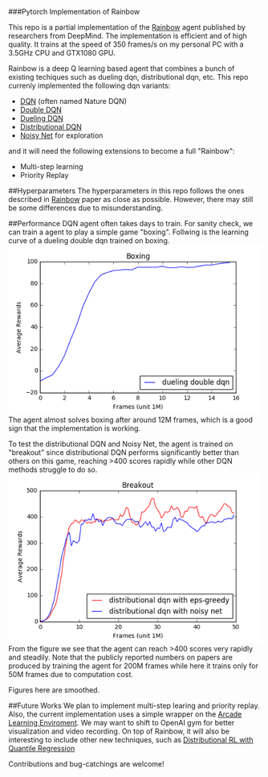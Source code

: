 ###Pytorch Implementation of Rainbow

This repo is a partial implementation of the [Rainbow](https://arxiv.org/pdf/1710.02298.pdf) 
agent published by researchers from DeepMind.
The implementation is efficient and of high quality. It trains at the speed of 
350 frames/s on my personal PC with a 3.5GHz CPU and GTX1080 GPU.

Rainbow is a deep Q learning based agent that combines a bunch of existing techiques
such as dueling dqn, distributional dqn, etc. This repo currenly implemented the 
following dqn variants:
* [DQN]() (often named Nature DQN)
* [Double DQN](https://arxiv.org/abs/1509.06461)
* [Dueling DQN](https://arxiv.org/abs/1511.06581)
* [Distributional DQN](https://arxiv.org/pdf/1707.06887.pdf)
* [Noisy Net](https://arxiv.org/abs/1706.10295) for exploration

and it will need the following extensions to become a full "Rainbow":
* Multi-step learning
* Priority Replay

##Hyperparameters
The hyperparameters in this repo follows the ones described in 
[Rainbow](https://arxiv.org/pdf/1710.02298.pdf)
paper as close as possible. However, there may still be some differences due to
misunderstanding.

##Performance
DQN agent often takes days to train. For sanity check, we can
train a agent to play a simple game "boxing". Follwing is the learning curve
of a dueling double dqn trained on boxing.
![](figs/boxing.png)
The agent almost solves boxing after around 12M frames, which is a good sign
that the implementation is working.

To test the distributional DQN and Noisy Net, the agent is trained on "breakout" since
distributional DQN performs significantly better than others on this game, 
reaching >400 scores rapidly while other DQN methods struggle to do so.
![](figs/breakout.png)
From the figure we see that the agent can reach >400 scores very rapidly and steadily.
Note that the publicly reported numbers on papers are produced by training the agent for
200M frames while here it trains only for 50M frames due to computation cost.

Figures here are smoothed.

##Future Works
We plan to implement multi-step learing and priority replay. Also, the current
implementation uses a simple wrapper on the [Arcade Learning Enviroment](https://github.com/mgbellemare/Arcade-Learning-Environment).
We may want to shift to OpenAI gym for better visualization and video recording.
On top of Rainbow, it will also be interesting to include other new techniques,
such as [Distributional RL with Quantile Regression](https://arxiv.org/pdf/1710.10044.pdf)

Contributions and bug-catchings are welcome!
